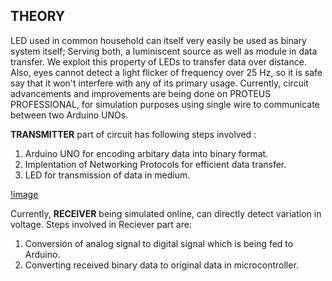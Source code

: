 ## THEORY

LED used in common household can itself very easily be used as binary system itself; Serving both, a luminiscent source as well as module in
data transfer. We exploit this property of LEDs to transfer data over distance. Also, eyes cannot detect a light flicker of frequency over 25 Hz, 
so it is safe say that it won't interfere with any of its primary usage.
Currently, circuit advancements and improvements are being done on PROTEUS PROFESSIONAL, for simulation purposes using single wire to communicate
between two Arduino UNOs.

**TRANSMITTER** part of circuit has following steps involved :
1) Arduino UNO for encoding arbitary data into binary format.
2) Implentation of Networking Protocols for efficient data transfer.
3) LED for transmission of data in medium.

[!image](arduino.PNG)

Currently, **RECEIVER** being simulated online, can directly detect variation in voltage. Steps involved in Reciever part are:
1) Conversion of analog signal to digital signal which is being fed to Arduino.
2) Converting received binary data to original data in microcontroller.
